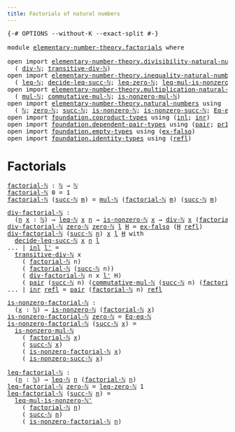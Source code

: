 ```yaml
---
title: Factorials of natural numbers
---
```


<pre class="Agda"><a id="55" class="Symbol">{-#</a> <a id="59" class="Keyword">OPTIONS</a> <a id="67" class="Pragma">--without-K</a> <a id="79" class="Pragma">--exact-split</a> <a id="93" class="Symbol">#-}</a>

<a id="98" class="Keyword">module</a> <a id="105" href="elementary-number-theory.factorials.html" class="Module">elementary-number-theory.factorials</a> <a id="141" class="Keyword">where</a>

<a id="148" class="Keyword">open</a> <a id="153" class="Keyword">import</a> <a id="160" href="elementary-number-theory.divisibility-natural-numbers.html" class="Module">elementary-number-theory.divisibility-natural-numbers</a> <a id="214" class="Keyword">using</a>
  <a id="222" class="Symbol">(</a> <a id="224" href="elementary-number-theory.divisibility-natural-numbers.html#1608" class="Function">div-ℕ</a><a id="229" class="Symbol">;</a> <a id="231" href="elementary-number-theory.divisibility-natural-numbers.html#5591" class="Function">transitive-div-ℕ</a><a id="247" class="Symbol">)</a>
<a id="249" class="Keyword">open</a> <a id="254" class="Keyword">import</a> <a id="261" href="elementary-number-theory.inequality-natural-numbers.html" class="Module">elementary-number-theory.inequality-natural-numbers</a> <a id="313" class="Keyword">using</a>
  <a id="321" class="Symbol">(</a> <a id="323" href="elementary-number-theory.inequality-natural-numbers.html#1660" class="Function">leq-ℕ</a><a id="328" class="Symbol">;</a> <a id="330" href="elementary-number-theory.inequality-natural-numbers.html#3624" class="Function">decide-leq-succ-ℕ</a><a id="347" class="Symbol">;</a> <a id="349" href="elementary-number-theory.inequality-natural-numbers.html#2292" class="Function">leq-zero-ℕ</a><a id="359" class="Symbol">;</a> <a id="361" href="elementary-number-theory.inequality-natural-numbers.html#7945" class="Function">leq-mul-is-nonzero-ℕ&#39;</a><a id="382" class="Symbol">)</a>
<a id="384" class="Keyword">open</a> <a id="389" class="Keyword">import</a> <a id="396" href="elementary-number-theory.multiplication-natural-numbers.html" class="Module">elementary-number-theory.multiplication-natural-numbers</a> <a id="452" class="Keyword">using</a>
  <a id="460" class="Symbol">(</a> <a id="462" href="elementary-number-theory.multiplication-natural-numbers.html#1286" class="Function">mul-ℕ</a><a id="467" class="Symbol">;</a> <a id="469" href="elementary-number-theory.multiplication-natural-numbers.html#3073" class="Function">commutative-mul-ℕ</a><a id="486" class="Symbol">;</a> <a id="488" href="elementary-number-theory.multiplication-natural-numbers.html#6489" class="Function">is-nonzero-mul-ℕ</a><a id="504" class="Symbol">)</a>
<a id="506" class="Keyword">open</a> <a id="511" class="Keyword">import</a> <a id="518" href="elementary-number-theory.natural-numbers.html" class="Module">elementary-number-theory.natural-numbers</a> <a id="559" class="Keyword">using</a>
  <a id="567" class="Symbol">(</a> <a id="569" href="elementary-number-theory.natural-numbers.html#1530" class="Datatype">ℕ</a><a id="570" class="Symbol">;</a> <a id="572" href="elementary-number-theory.natural-numbers.html#1551" class="InductiveConstructor">zero-ℕ</a><a id="578" class="Symbol">;</a> <a id="580" href="elementary-number-theory.natural-numbers.html#1564" class="InductiveConstructor">succ-ℕ</a><a id="586" class="Symbol">;</a> <a id="588" href="elementary-number-theory.natural-numbers.html#2011" class="Function">is-nonzero-ℕ</a><a id="600" class="Symbol">;</a> <a id="602" href="elementary-number-theory.natural-numbers.html#2875" class="Function">is-nonzero-succ-ℕ</a><a id="619" class="Symbol">;</a> <a id="621" href="elementary-number-theory.natural-numbers.html#4153" class="Function">Eq-eq-ℕ</a><a id="628" class="Symbol">)</a>
<a id="630" class="Keyword">open</a> <a id="635" class="Keyword">import</a> <a id="642" href="foundation.coproduct-types.html" class="Module">foundation.coproduct-types</a> <a id="669" class="Keyword">using</a> <a id="675" class="Symbol">(</a><a id="676" href="foundation.coproduct-types.html#1253" class="InductiveConstructor">inl</a><a id="679" class="Symbol">;</a> <a id="681" href="foundation.coproduct-types.html#1276" class="InductiveConstructor">inr</a><a id="684" class="Symbol">)</a>
<a id="686" class="Keyword">open</a> <a id="691" class="Keyword">import</a> <a id="698" href="foundation.dependent-pair-types.html" class="Module">foundation.dependent-pair-types</a> <a id="730" class="Keyword">using</a> <a id="736" class="Symbol">(</a><a id="737" href="foundation-core.dependent-pair-types.html#588" class="InductiveConstructor">pair</a><a id="741" class="Symbol">;</a> <a id="743" href="foundation-core.dependent-pair-types.html#605" class="Field">pr1</a><a id="746" class="Symbol">;</a> <a id="748" href="foundation-core.dependent-pair-types.html#617" class="Field">pr2</a><a id="751" class="Symbol">)</a>
<a id="753" class="Keyword">open</a> <a id="758" class="Keyword">import</a> <a id="765" href="foundation.empty-types.html" class="Module">foundation.empty-types</a> <a id="788" class="Keyword">using</a> <a id="794" class="Symbol">(</a><a id="795" href="foundation-core.empty-types.html#1160" class="Function">ex-falso</a><a id="803" class="Symbol">)</a>
<a id="805" class="Keyword">open</a> <a id="810" class="Keyword">import</a> <a id="817" href="foundation.identity-types.html" class="Module">foundation.identity-types</a> <a id="843" class="Keyword">using</a> <a id="849" class="Symbol">(</a><a id="850" href="foundation-core.identity-types.html#1820" class="InductiveConstructor">refl</a><a id="854" class="Symbol">)</a>
</pre>
# Factorials

<pre class="Agda"><a id="factorial-ℕ"></a><a id="883" href="elementary-number-theory.factorials.html#883" class="Function">factorial-ℕ</a> <a id="895" class="Symbol">:</a> <a id="897" href="elementary-number-theory.natural-numbers.html#1530" class="Datatype">ℕ</a> <a id="899" class="Symbol">→</a> <a id="901" href="elementary-number-theory.natural-numbers.html#1530" class="Datatype">ℕ</a>
<a id="903" href="elementary-number-theory.factorials.html#883" class="Function">factorial-ℕ</a> <a id="915" class="Number">0</a> <a id="917" class="Symbol">=</a> <a id="919" class="Number">1</a>
<a id="921" href="elementary-number-theory.factorials.html#883" class="Function">factorial-ℕ</a> <a id="933" class="Symbol">(</a><a id="934" href="elementary-number-theory.natural-numbers.html#1564" class="InductiveConstructor">succ-ℕ</a> <a id="941" href="elementary-number-theory.factorials.html#941" class="Bound">m</a><a id="942" class="Symbol">)</a> <a id="944" class="Symbol">=</a> <a id="946" href="elementary-number-theory.multiplication-natural-numbers.html#1286" class="Function">mul-ℕ</a> <a id="952" class="Symbol">(</a><a id="953" href="elementary-number-theory.factorials.html#883" class="Function">factorial-ℕ</a> <a id="965" href="elementary-number-theory.factorials.html#941" class="Bound">m</a><a id="966" class="Symbol">)</a> <a id="968" class="Symbol">(</a><a id="969" href="elementary-number-theory.natural-numbers.html#1564" class="InductiveConstructor">succ-ℕ</a> <a id="976" href="elementary-number-theory.factorials.html#941" class="Bound">m</a><a id="977" class="Symbol">)</a>
</pre>
<pre class="Agda"><a id="div-factorial-ℕ"></a><a id="992" href="elementary-number-theory.factorials.html#992" class="Function">div-factorial-ℕ</a> <a id="1008" class="Symbol">:</a>
  <a id="1012" class="Symbol">(</a><a id="1013" href="elementary-number-theory.factorials.html#1013" class="Bound">n</a> <a id="1015" href="elementary-number-theory.factorials.html#1015" class="Bound">x</a> <a id="1017" class="Symbol">:</a> <a id="1019" href="elementary-number-theory.natural-numbers.html#1530" class="Datatype">ℕ</a><a id="1020" class="Symbol">)</a> <a id="1022" class="Symbol">→</a> <a id="1024" href="elementary-number-theory.inequality-natural-numbers.html#1660" class="Function">leq-ℕ</a> <a id="1030" href="elementary-number-theory.factorials.html#1015" class="Bound">x</a> <a id="1032" href="elementary-number-theory.factorials.html#1013" class="Bound">n</a> <a id="1034" class="Symbol">→</a> <a id="1036" href="elementary-number-theory.natural-numbers.html#2011" class="Function">is-nonzero-ℕ</a> <a id="1049" href="elementary-number-theory.factorials.html#1015" class="Bound">x</a> <a id="1051" class="Symbol">→</a> <a id="1053" href="elementary-number-theory.divisibility-natural-numbers.html#1608" class="Function">div-ℕ</a> <a id="1059" href="elementary-number-theory.factorials.html#1015" class="Bound">x</a> <a id="1061" class="Symbol">(</a><a id="1062" href="elementary-number-theory.factorials.html#883" class="Function">factorial-ℕ</a> <a id="1074" href="elementary-number-theory.factorials.html#1013" class="Bound">n</a><a id="1075" class="Symbol">)</a>
<a id="1077" href="elementary-number-theory.factorials.html#992" class="Function">div-factorial-ℕ</a> <a id="1093" href="elementary-number-theory.natural-numbers.html#1551" class="InductiveConstructor">zero-ℕ</a> <a id="1100" href="elementary-number-theory.natural-numbers.html#1551" class="InductiveConstructor">zero-ℕ</a> <a id="1107" href="elementary-number-theory.factorials.html#1107" class="Bound">l</a> <a id="1109" href="elementary-number-theory.factorials.html#1109" class="Bound">H</a> <a id="1111" class="Symbol">=</a> <a id="1113" href="foundation-core.empty-types.html#1160" class="Function">ex-falso</a> <a id="1122" class="Symbol">(</a><a id="1123" href="elementary-number-theory.factorials.html#1109" class="Bound">H</a> <a id="1125" href="foundation-core.identity-types.html#1820" class="InductiveConstructor">refl</a><a id="1129" class="Symbol">)</a>
<a id="1131" href="elementary-number-theory.factorials.html#992" class="Function">div-factorial-ℕ</a> <a id="1147" class="Symbol">(</a><a id="1148" href="elementary-number-theory.natural-numbers.html#1564" class="InductiveConstructor">succ-ℕ</a> <a id="1155" href="elementary-number-theory.factorials.html#1155" class="Bound">n</a><a id="1156" class="Symbol">)</a> <a id="1158" href="elementary-number-theory.factorials.html#1158" class="Bound">x</a> <a id="1160" href="elementary-number-theory.factorials.html#1160" class="Bound">l</a> <a id="1162" href="elementary-number-theory.factorials.html#1162" class="Bound">H</a> <a id="1164" class="Keyword">with</a>
  <a id="1171" href="elementary-number-theory.inequality-natural-numbers.html#3624" class="Function">decide-leq-succ-ℕ</a> <a id="1189" href="elementary-number-theory.factorials.html#1158" class="Bound">x</a> <a id="1191" href="elementary-number-theory.factorials.html#1155" class="Bound">n</a> <a id="1193" href="elementary-number-theory.factorials.html#1160" class="Bound">l</a>
<a id="1195" class="Symbol">...</a> <a id="1199" class="Symbol">|</a> <a id="1201" href="foundation.coproduct-types.html#1253" class="InductiveConstructor">inl</a> <a id="1205" href="elementary-number-theory.factorials.html#1205" class="Bound">l&#39;</a> <a id="1208" class="Symbol">=</a>
  <a id="1212" href="elementary-number-theory.divisibility-natural-numbers.html#5591" class="Function">transitive-div-ℕ</a> <a id="1229" class="Bound">x</a>
    <a id="1235" class="Symbol">(</a> <a id="1237" href="elementary-number-theory.factorials.html#883" class="Function">factorial-ℕ</a> <a id="1249" class="Bound">n</a><a id="1250" class="Symbol">)</a>
    <a id="1256" class="Symbol">(</a> <a id="1258" href="elementary-number-theory.factorials.html#883" class="Function">factorial-ℕ</a> <a id="1270" class="Symbol">(</a><a id="1271" href="elementary-number-theory.natural-numbers.html#1564" class="InductiveConstructor">succ-ℕ</a> <a id="1278" class="Bound">n</a><a id="1279" class="Symbol">))</a>
    <a id="1286" class="Symbol">(</a> <a id="1288" href="elementary-number-theory.factorials.html#992" class="Function">div-factorial-ℕ</a> <a id="1304" class="Bound">n</a> <a id="1306" class="Bound">x</a> <a id="1308" href="elementary-number-theory.factorials.html#1205" class="Bound">l&#39;</a> <a id="1311" class="Bound">H</a><a id="1312" class="Symbol">)</a>
    <a id="1318" class="Symbol">(</a> <a id="1320" href="foundation-core.dependent-pair-types.html#588" class="InductiveConstructor">pair</a> <a id="1325" class="Symbol">(</a><a id="1326" href="elementary-number-theory.natural-numbers.html#1564" class="InductiveConstructor">succ-ℕ</a> <a id="1333" class="Bound">n</a><a id="1334" class="Symbol">)</a> <a id="1336" class="Symbol">(</a><a id="1337" href="elementary-number-theory.multiplication-natural-numbers.html#3073" class="Function">commutative-mul-ℕ</a> <a id="1355" class="Symbol">(</a><a id="1356" href="elementary-number-theory.natural-numbers.html#1564" class="InductiveConstructor">succ-ℕ</a> <a id="1363" class="Bound">n</a><a id="1364" class="Symbol">)</a> <a id="1366" class="Symbol">(</a><a id="1367" href="elementary-number-theory.factorials.html#883" class="Function">factorial-ℕ</a> <a id="1379" class="Bound">n</a><a id="1380" class="Symbol">)))</a>
<a id="1384" class="Symbol">...</a> <a id="1388" class="Symbol">|</a> <a id="1390" href="foundation.coproduct-types.html#1276" class="InductiveConstructor">inr</a> <a id="1394" href="foundation-core.identity-types.html#1820" class="InductiveConstructor">refl</a> <a id="1399" class="Symbol">=</a> <a id="1401" href="foundation-core.dependent-pair-types.html#588" class="InductiveConstructor">pair</a> <a id="1406" class="Symbol">(</a><a id="1407" href="elementary-number-theory.factorials.html#883" class="Function">factorial-ℕ</a> <a id="1419" class="Bound">n</a><a id="1420" class="Symbol">)</a> <a id="1422" href="foundation-core.identity-types.html#1820" class="InductiveConstructor">refl</a>
</pre>
<pre class="Agda"><a id="is-nonzero-factorial-ℕ"></a><a id="1440" href="elementary-number-theory.factorials.html#1440" class="Function">is-nonzero-factorial-ℕ</a> <a id="1463" class="Symbol">:</a>
  <a id="1467" class="Symbol">(</a><a id="1468" href="elementary-number-theory.factorials.html#1468" class="Bound">x</a> <a id="1470" class="Symbol">:</a> <a id="1472" href="elementary-number-theory.natural-numbers.html#1530" class="Datatype">ℕ</a><a id="1473" class="Symbol">)</a> <a id="1475" class="Symbol">→</a> <a id="1477" href="elementary-number-theory.natural-numbers.html#2011" class="Function">is-nonzero-ℕ</a> <a id="1490" class="Symbol">(</a><a id="1491" href="elementary-number-theory.factorials.html#883" class="Function">factorial-ℕ</a> <a id="1503" href="elementary-number-theory.factorials.html#1468" class="Bound">x</a><a id="1504" class="Symbol">)</a>
<a id="1506" href="elementary-number-theory.factorials.html#1440" class="Function">is-nonzero-factorial-ℕ</a> <a id="1529" href="elementary-number-theory.natural-numbers.html#1551" class="InductiveConstructor">zero-ℕ</a> <a id="1536" class="Symbol">=</a> <a id="1538" href="elementary-number-theory.natural-numbers.html#4153" class="Function">Eq-eq-ℕ</a>
<a id="1546" href="elementary-number-theory.factorials.html#1440" class="Function">is-nonzero-factorial-ℕ</a> <a id="1569" class="Symbol">(</a><a id="1570" href="elementary-number-theory.natural-numbers.html#1564" class="InductiveConstructor">succ-ℕ</a> <a id="1577" href="elementary-number-theory.factorials.html#1577" class="Bound">x</a><a id="1578" class="Symbol">)</a> <a id="1580" class="Symbol">=</a>
  <a id="1584" href="elementary-number-theory.multiplication-natural-numbers.html#6489" class="Function">is-nonzero-mul-ℕ</a>
    <a id="1605" class="Symbol">(</a> <a id="1607" href="elementary-number-theory.factorials.html#883" class="Function">factorial-ℕ</a> <a id="1619" href="elementary-number-theory.factorials.html#1577" class="Bound">x</a><a id="1620" class="Symbol">)</a>
    <a id="1626" class="Symbol">(</a> <a id="1628" href="elementary-number-theory.natural-numbers.html#1564" class="InductiveConstructor">succ-ℕ</a> <a id="1635" href="elementary-number-theory.factorials.html#1577" class="Bound">x</a><a id="1636" class="Symbol">)</a>
    <a id="1642" class="Symbol">(</a> <a id="1644" href="elementary-number-theory.factorials.html#1440" class="Function">is-nonzero-factorial-ℕ</a> <a id="1667" href="elementary-number-theory.factorials.html#1577" class="Bound">x</a><a id="1668" class="Symbol">)</a>
    <a id="1674" class="Symbol">(</a> <a id="1676" href="elementary-number-theory.natural-numbers.html#2875" class="Function">is-nonzero-succ-ℕ</a> <a id="1694" href="elementary-number-theory.factorials.html#1577" class="Bound">x</a><a id="1695" class="Symbol">)</a>

<a id="leq-factorial-ℕ"></a><a id="1698" href="elementary-number-theory.factorials.html#1698" class="Function">leq-factorial-ℕ</a> <a id="1714" class="Symbol">:</a>
  <a id="1718" class="Symbol">(</a><a id="1719" href="elementary-number-theory.factorials.html#1719" class="Bound">n</a> <a id="1721" class="Symbol">:</a> <a id="1723" href="elementary-number-theory.natural-numbers.html#1530" class="Datatype">ℕ</a><a id="1724" class="Symbol">)</a> <a id="1726" class="Symbol">→</a> <a id="1728" href="elementary-number-theory.inequality-natural-numbers.html#1660" class="Function">leq-ℕ</a> <a id="1734" href="elementary-number-theory.factorials.html#1719" class="Bound">n</a> <a id="1736" class="Symbol">(</a><a id="1737" href="elementary-number-theory.factorials.html#883" class="Function">factorial-ℕ</a> <a id="1749" href="elementary-number-theory.factorials.html#1719" class="Bound">n</a><a id="1750" class="Symbol">)</a>
<a id="1752" href="elementary-number-theory.factorials.html#1698" class="Function">leq-factorial-ℕ</a> <a id="1768" href="elementary-number-theory.natural-numbers.html#1551" class="InductiveConstructor">zero-ℕ</a> <a id="1775" class="Symbol">=</a> <a id="1777" href="elementary-number-theory.inequality-natural-numbers.html#2292" class="Function">leq-zero-ℕ</a> <a id="1788" class="Number">1</a>
<a id="1790" href="elementary-number-theory.factorials.html#1698" class="Function">leq-factorial-ℕ</a> <a id="1806" class="Symbol">(</a><a id="1807" href="elementary-number-theory.natural-numbers.html#1564" class="InductiveConstructor">succ-ℕ</a> <a id="1814" href="elementary-number-theory.factorials.html#1814" class="Bound">n</a><a id="1815" class="Symbol">)</a> <a id="1817" class="Symbol">=</a>
  <a id="1821" href="elementary-number-theory.inequality-natural-numbers.html#7945" class="Function">leq-mul-is-nonzero-ℕ&#39;</a>
    <a id="1847" class="Symbol">(</a> <a id="1849" href="elementary-number-theory.factorials.html#883" class="Function">factorial-ℕ</a> <a id="1861" href="elementary-number-theory.factorials.html#1814" class="Bound">n</a><a id="1862" class="Symbol">)</a>
    <a id="1868" class="Symbol">(</a> <a id="1870" href="elementary-number-theory.natural-numbers.html#1564" class="InductiveConstructor">succ-ℕ</a> <a id="1877" href="elementary-number-theory.factorials.html#1814" class="Bound">n</a><a id="1878" class="Symbol">)</a>
    <a id="1884" class="Symbol">(</a> <a id="1886" href="elementary-number-theory.factorials.html#1440" class="Function">is-nonzero-factorial-ℕ</a> <a id="1909" href="elementary-number-theory.factorials.html#1814" class="Bound">n</a><a id="1910" class="Symbol">)</a>
</pre>